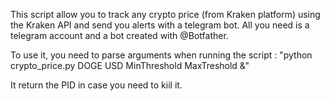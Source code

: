 This script allow you to track any crypto price (from Kraken platform) using the Kraken API and send you alerts with a telegram bot.
All you need is a telegram account and a bot created with @Botfather.

To use it, you need to parse arguments when running the script :
    "python crypto_price.py DOGE USD MinThreshold MaxTreshold &"

It return the PID in case you need to kiil it.